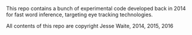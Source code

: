 This repo contains a bunch of experimental code developed back in 2014 for fast
word inference, targeting eye tracking technologies.

All contents of this repo are copyright Jesse Waite, 2014, 2015, 2016



